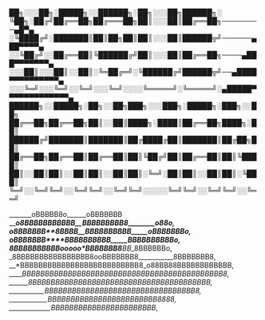 ██╗░░░██╗░█████╗░░██████╗░██╗░░░██╗██████╗░
╚██╗░██╔╝██╔══██╗██╔═══██╗██║░░░██║██╔══██╗────────▄█▀▄
░╚████╔╝░███████║██║██╗██║██║░░░██║██████╦╝──────▄██▀▀▀▀▄
░░╚██╔╝░░██╔══██║╚██████╔╝██║░░░██║██╔══██╗────▄███▀▀▀▀▀▀▀▄            
░░░██║░░░██║░░██║░╚═██╔═╝░╚██████╔╝██████╦╝──▄████▀▀▀▀▀▀▀▀▀▀▄
░░░╚═╝░░░╚═╝░░╚═╝░░░╚═╝░░░░╚═════╝░╚═════╝░▄█████▀▀▀▀▀▀▀▀▀▀▀▀▀▄           
██████╗░░█████╗░██╗░░██╗███╗░░░███╗░█████╗░███╗░░██╗
██╔══██╗██╔══██╗██║░░██║████╗░████║██╔══██╗████╗░██║
██████╔╝███████║███████║██╔████╔██║███████║██╔██╗██║
██╔══██╗██╔══██║██╔══██║██║╚██╔╝██║██╔══██║██║╚████║
██║░░██║██║░░██║██║░░██║██║░╚═╝░██║██║░░██║██║░╚███║
╚═╝░░╚═╝╚═╝░░╚═╝╚═╝░░╚═╝╚═╝░░░░░╚═╝╚═╝░░╚═╝╚═╝░░╚══╝


_______oBBBBB8o______oBBBBBBB
_____o8BBBBBBBBBBB__BBBBBBBBB8________o88o,
___o8BBBBBB**8BBBB__BBBBBBBBBB_____oBBBBBBBo,
__oBBBBBBB*___***___BBBBBBBBBB_____BBBBBBBBBBo,
_8BBBBBBBBBBooooo___*BBBBBBB8______*BB*_8BBBBBBo,
_8BBBBBBBBBBBBBBBB8ooBBBBBBB8___________8BBBBBBB8,
__*BBBBBBBBBBBBBBBBBBBBBBBBBB8_o88BB88BBBBBBBBBBBB,
____*BBBBBBBBBBBBBBBBBBBBBBBBBBBBBBBBBBBBBBBBBBBB8,
______**8BBBBBBBBBBBBBBBBBBBBBBBBBBBBBBBBBBBBBBB*,
___________*BBBBBBBBBBBBBBBBBBBBBBBBBBBBBBBBB8*,
____________*BBBBBBBBBBBBBBBBBBBBBBBB8888**,
_____________BBBBBBBBBBBBBBBBBBBBBBB*,
